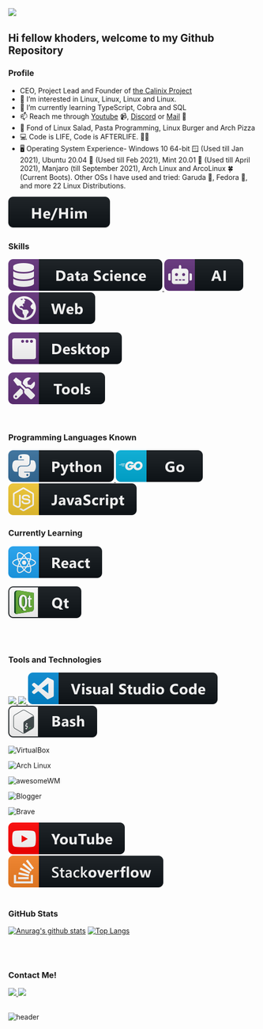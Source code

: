 <img src="https://capsule-render.vercel.app/api?type=slice&color=gradient&height=400&section=header&text=Hi%20Im%20Arghya!&fontSize=93" />

## Hi fellow khoders, welcome to my Github Repository

### Profile

- CEO, Project Lead and Founder of [the Calinix Project](https://get.calinix.tech)
- 👀 I’m interested in Linux, Linux, Linux and Linux.
- 🌱 I’m currently learning TypeScript, Cobra and SQL
- 📫 Reach me through [Youtube](https://www.youtube.com/channel/UCyyXcHm8UswsF0cjOX6fMng) 📹, [Discord](https://tinyurl.com/calinixdisc) or [Mail](mailto:codersera.helper.community@gmail.com) 💌
- 🍔 Fond of Linux Salad, Pasta Programming, Linux Burger and Arch Pizza
- 💻 Code is LIFE, Code is AFTERLIFE. 💂‍♂️
- 🖥️ Operating System Experience- Windows 10 64-bit 🪟 (Used till Jan 2021), Ubuntu 20.04 🍊 (Used till Feb 2021), Mint 20.01 🥬 (Used till April 2021), Manjaro (till September 2021), Arch Linux and ArcoLinux 🍀 (Current Boots). Other OSs I have used and tried: Garuda 🦅, Fedora 🎩, and more 22 Linux Distributions.

<a href='#'>
  <img src="https://raw.githubusercontent.com/MikeCodesDotNET/ColoredBadges/master/svg/pronouns/hehim.svg">
</a>

<br>

### Skills

<a href='#'>
  <img src="https://raw.githubusercontent.com/MikeCodesDotNET/ColoredBadges/master/svg/dev/misc/datascience.svg">
</a>

<a href='#'>
  <img src="https://raw.githubusercontent.com/MikeCodesDotNET/ColoredBadges/master/svg/dev/misc/ai.svg">
</a>

<a href='#'>
  <img src="https://raw.githubusercontent.com/MikeCodesDotNET/ColoredBadges/master/svg/dev/misc/web.svg">
</a>

![](https://github.com/MikeCodesDotNET/ColoredBadges/raw/master/svg/dev/misc/desktop.svg)

![](https://github.com/MikeCodesDotNET/ColoredBadges/raw/master/svg/dev/misc/tools.svg)

<br>

### Programming Languages Known

<a href='#'>
  <img src="https://raw.githubusercontent.com/MikeCodesDotNET/ColoredBadges/master/svg/dev/languages/python.svg">
</a>

<a href='#'>
  <img src="https://raw.githubusercontent.com/MikeCodesDotNET/ColoredBadges/master/svg/dev/languages/go.svg">
</a>

<a href='#'>
  <img src="https://raw.githubusercontent.com/MikeCodesDotNET/ColoredBadges/master/svg/dev/languages/js.svg">
</a>


<br>

### Currently Learning

![](https://github.com/MikeCodesDotNET/ColoredBadges/raw/master/svg/dev/frameworks/react.svg)

![](https://github.com/MikeCodesDotNET/ColoredBadges/raw/master/svg/dev/frameworks/qt.svg)

<br>
<br>

### Tools and Technologies

<a href="#">
    <img src="https://raw.githubusercontent.com/klaasnicolaas/ColoredBadges/new-badges/svg/dev/tools/git.svg">
</a> 
<a href="#">
    <img src="https://raw.githubusercontent.com/klaasnicolaas/ColoredBadges/new-badges/svg/dev/services/github.svg">
</a> 
<a href="#">
    <img src="https://raw.githubusercontent.com/MikeCodesDotNET/ColoredBadges/master/svg/dev/tools/visualstudio_code.svg">
</a> 
<a href="#">
    <img src="https://raw.githubusercontent.com/MikeCodesDotNET/ColoredBadges/master/svg/dev/tools/bash.svg">
</a> 

![VirtualBox](https://img.shields.io/static/v1?style=for-the-badge&message=VirtualBox&color=183A61&logo=VirtualBox&logoColor=FFFFFF&label=)

 ![Arch Linux](https://img.shields.io/static/v1?style=for-the-badge&message=Arch+Linux&color=1793D1&logo=Arch+Linux&logoColor=FFFFFF&label=)
 
 ![awesomeWM](https://img.shields.io/static/v1?style=for-the-badge&message=awesomeWM&color=535D6C&logo=awesomeWM&logoColor=FFFFFF&label=)
 
 ![Blogger](https://img.shields.io/static/v1?style=for-the-badge&message=Blogger&color=FF5722&logo=Blogger&logoColor=FFFFFF&label=)
 
![Brave](https://img.shields.io/static/v1?style=for-the-badge&message=Brave&color=FB542B&logo=Brave&logoColor=FFFFFF&label=)
 
<a href="#">
    <img src="https://raw.githubusercontent.com/MikeCodesDotNET/ColoredBadges/master/svg/streaming/youtube.svg">
</a> 

<a href='#'>
  <img src="https://raw.githubusercontent.com/MikeCodesDotNET/ColoredBadges/master/svg/social/stackoverflow.svg">
</a> 

<br>
<br>



### GitHub Stats
[![Anurag's github stats](https://github-readme-stats.vercel.app/api?username=arghyagod-coder&hide=issues&theme=dracula)](https://github.com/anuraghazra/github-readme-stats)
[![Top Langs](https://github-readme-stats.vercel.app/api/top-langs/?username=arghyagod-coder&theme=dracula)](https://github.com/anuraghazra/github-readme-stats)

<br>
<br>

### Contact Me!
<a href="https://discordapp.com/users/794984520712847390">
  <img src="https://raw.githubusercontent.com/fenix-hub/ColoredBadges/master/svg/social/discord.svg">
</a><a href="hmailto:arghyasarkar.nolan@gmail.com">
  <img src="https://raw.githubusercontent.com/fenix-hub/ColoredBadges/master/svg/social/gmail.svg">
 </a>

<br>
<br>


 ![header](https://capsule-render.vercel.app/api?type=transparent&color=auto&height=300&section=footer&text=Thank%20You%20For%20Seeing%20My%20Profile&fontSize=30)
<!---
arghyagod-coder/arghyagod-coder is a ✨ special ✨ repository because its `README.md` (this file) appears on your GitHub profile.
You can click the Preview link to take a look at your changes.
--->
